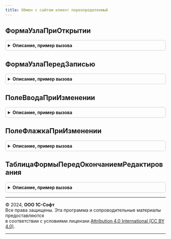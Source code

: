 ```yaml
---
title: Обмен с сайтом клиент переопределяемый
---
```



## ФормаУзлаПриОткрытии
<details style="margin: 1em 0; padding: 0.5em; border: 1px solid #ccc; border-radius: 6px;">

<summary style="font-weight: bold; cursor: pointer;">Описание, пример вызова</summary>

```bsl

// Процедура, вызываемая из одноименного обработчика события формы узла плана обмена "Обмен с сайтом".
//
// Параметры:
//  Форма - ФормаКлиентскогоПриложения - форма, из обработчика события которой происходит вызов процедуры.
//  Отказ - Булево - признак отказа от выполнения действия.
//
Процедура ФормаУзлаПриОткрытии(Форма, Отказ) Экспорт
```

Пример вызова
```bsl
ОбменССайтомКлиентПереопределяемый.ФормаУзлаПриОткрытии(Форма, Отказ) 
```
</details>

## ФормаУзлаПередЗаписью
<details style="margin: 1em 0; padding: 0.5em; border: 1px solid #ccc; border-radius: 6px;">

<summary style="font-weight: bold; cursor: pointer;">Описание, пример вызова</summary>

```bsl

// Процедура, вызываемая из одноименного обработчика события формы узла плана обмена "Обмен с сайтом".
//
// Параметры:
//  Форма - ФормаКлиентскогоПриложения - форма, из обработчика события которой происходит вызов процедуры.
//  Отказ - Булево - признак отказа от выполнения действия.
//  ПараметрыЗаписи - Структура - Структура, содержащая параметры записи.
//
Процедура ФормаУзлаПередЗаписью(Форма, Отказ, ПараметрыЗаписи) Экспорт
```

Пример вызова
```bsl
ОбменССайтомКлиентПереопределяемый.ФормаУзлаПередЗаписью(Форма, Отказ, ПараметрыЗаписи) 
```
</details>

## ПолеВводаПриИзменении
<details style="margin: 1em 0; padding: 0.5em; border: 1px solid #ccc; border-radius: 6px;">

<summary style="font-weight: bold; cursor: pointer;">Описание, пример вызова</summary>

```bsl

// Обработчик события При изменении добавляемого поля ввода формы узла плана обмена.
// Параметры:
//  Элемент - ЭлементФормы - источник события.
//  Форма - ФормаКлиентскогоПриложения - Форма узла плана обмена.
//  Объект - ДанныеФормыСтруктура - данные формы узла плана обмена Обмен с сайтом.
//
Процедура ПолеВводаПриИзменении(Элемент, Форма, Объект) Экспорт
```

Пример вызова
```bsl
ОбменССайтомКлиентПереопределяемый.ПолеВводаПриИзменении(Элемент, Форма, Объект) 
```
</details>

## ПолеФлажкаПриИзменении
<details style="margin: 1em 0; padding: 0.5em; border: 1px solid #ccc; border-radius: 6px;">

<summary style="font-weight: bold; cursor: pointer;">Описание, пример вызова</summary>

```bsl

// Обработчик события При изменении добавляемого поля флажка формы узла плана обмена.
//
// Параметры:
//  Элемент - ЭлементФормы - источник события.
//  Форма - ФормаКлиентскогоПриложения - Форма узла плана обмена.
//  Объект - ДанныеФормыСтруктура - данные формы узла плана обмена Обмен с сайтом.
//
Процедура ПолеФлажкаПриИзменении(Элемент, Форма, Объект) Экспорт
```

Пример вызова
```bsl
ОбменССайтомКлиентПереопределяемый.ПолеФлажкаПриИзменении(Элемент, Форма, Объект) 
```
</details>

## ТаблицаФормыПередОкончаниемРедактирования
<details style="margin: 1em 0; padding: 0.5em; border: 1px solid #ccc; border-radius: 6px;">

<summary style="font-weight: bold; cursor: pointer;">Описание, пример вызова</summary>

```bsl

// Обработчик события ПередОкончаниемРедактирования табличной части формы узла обмена.
//
// Параметры:
//  Элемент - Строка - источник события.
//  НоваяСтрока - Булево - Истина, если строка была добавлена или скопирована.
//  ОтменаРедактирования - Булево - Истина, если произошла отмена редактирования.
//  Отказ - Булево - Признак отказа от записи объекта.
//  Форма - ФормаКлиентскогоПриложения - Форма узла обмена.
//  Объект - ДанныеФормыСтруктура - данные формы узла плана обмена Обмен с сайтом.
//
Процедура ТаблицаФормыПередОкончаниемРедактирования(Элемент, НоваяСтрока, ОтменаРедактирования, Отказ, Экспорт
```

Пример вызова
```bsl
ОбменССайтомКлиентПереопределяемый.ТаблицаФормыПередОкончаниемРедактирования(Элемент, НоваяСтрока, ОтменаРедактирования, Отказ, );
```
</details>

---

© 2024, **ООО 1С-Софт**  
Все права защищены. Эта программа и сопроводительные материалы предоставляются  
в соответствии с условиями лицензии [Attribution 4.0 International (CC BY 4.0)](https://creativecommons.org/licenses/by/4.0/legalcode).

---
